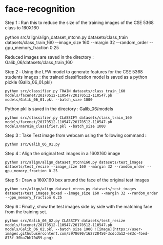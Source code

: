# face-recognition


Step 1 : Run this to reduce the size of  the training images of the CSE 5368 class to 160X160

python src/align/align_dataset_mtcnn.py datasets/class_train datasets/class_train_160 --image_size 160 --margin 32 --random_order --gpu_memory_fraction 0.25

Reduced images are saved in the directory : Galib_06/datasets/class_train_160

Step 2 : Using the LFW model to generate features for the CSE 5368 students images : the trained classification model is saved as a python pickle (Galib_06_01.pkl)


`python src/classifier.py TRAIN datasets/class_train_160 models/facenet/20170512-110547/20170512-110547.pb models/Galib_06_01.pkl --batch_size 1000`

Python pkl is saved in the directory : Galib_06/models

`python src/classifier.py CLASSIFY datasets/class_train_160 models/facenet/20170512-110547/20170512-110547.pb models/marnim_classifier.pkl --batch_size 1000`

Step 3 : Take Test image from webcam using the following command :

`python src/Galib_06_01.py`

Step 4 : Align the original test images in a 160X160 image

`python src/align/align_dataset_mtcnn160.py datasets/test_images datasets/test_resize --image_size 160 --margin 32 --random_order --gpu_memory_fraction 0.25`


Step 5 : Draw a 160X160 box around the face of the original test images

`python src/align/align_dataset_mtcnn.py datasets/test_images datasets/test_images_boxed --image_size 160 --margin 32 --random_order --gpu_memory_fraction 0.25`

Step 6 : Finally, show the test images side by side with the matching face from the training set.

`python src/Galib_06_02.py CLASSIFY datasets/test_resize models/facenet/20170512-110547/20170512-110547.pb models/Galib_06_02.pkl --batch_size 1000
![image](https://user-images.githubusercontent.com/5978690/162720450-3cdcda12-e83c-4bed-875f-30ba7bb70459.png)`
